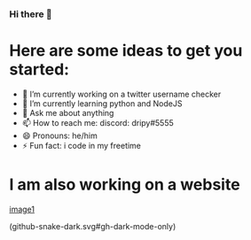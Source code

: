 ### Hi there 👋

# Here are some ideas to get you started:

- 🔭 I’m currently working on a twitter username checker
- 🌱 I’m currently learning python and NodeJS
- 💬 Ask me about anything
- 📫 How to reach me: discord: dripy#5555
- 😄 Pronouns: he/him
- ⚡ Fun fact: i code in my freetime

# I am also working on a website

[image1](https://user-images.githubusercontent.com/99337722/172059598-40f30e69-393a-4367-895d-aade9a6429fb.png)

(github-snake-dark.svg#gh-dark-mode-only)
